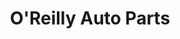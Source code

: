 ---
title: "O'Reilly Auto Parts"
url: /lincoln/oreilly-auto-parts-north-83rd-street/
shop: car parts
---